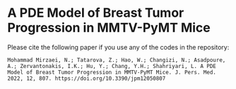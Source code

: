 # A PDE Model of Breast Tumor Progression in MMTV-PyMT Mice

Please cite the following paper if you use any of the codes in the repository:

```
Mohammad Mirzaei, N.; Tatarova, Z.; Hao, W.; Changizi, N.; Asadpoure, A.; Zervantonakis, I.K.; Hu, Y.; Chang, Y.H.; Shahriyari, L. A PDE Model of Breast Tumor Progression in MMTV-PyMT Mice. J. Pers. Med. 2022, 12, 807. https://doi.org/10.3390/jpm12050807 
```
